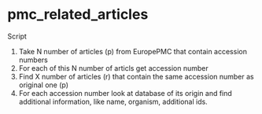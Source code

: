 # pmc_related_articles
Script
1. Take N number of articles (p) from EuropePMC that contain accession numbers
2. For each of this N number of articls get accession number
3. Find X number of articles (r) that contain the same accession number as original one (p)
4. For each accession number look at database of its origin and find additional information, like name, organism, additional ids.
